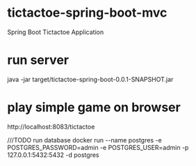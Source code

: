 # tictactoe-spring-boot-mvc
Spring Boot Tictactoe Application

# run server
java -jar target/tictactoe-spring-boot-0.0.1-SNAPSHOT.jar

# play simple game on browser
http://localhost:8083/tictactoe

///TODO
run database
docker run --name postgres -e POSTGRES_PASSWORD=admin -e POSTGRES_USER=admin -p 127.0.0.1:5432:5432 -d postgres

